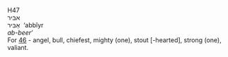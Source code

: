H47  
אבּיר  
אַבִּיר ‎ ‘abbı̂yr  
*ab-beer‘*  
For [46](h0046) - angel, bull, chiefest, mighty (one), stout
\[-hearted\], strong (one), valiant.  
